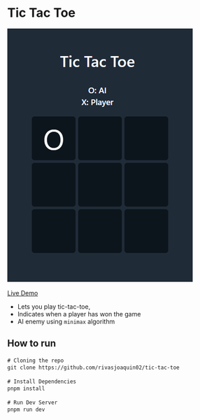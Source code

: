 # Tic Tac Toe

![Game](screenshots/game.png)

[Live Demo](https://)

-   Lets you play tic-tac-toe,
-   Indicates when a player has won the game
-   AI enemy using `minimax` algorithm

## How to run

```shell
# Cloning the repo
git clone https://github.com/rivasjoaquin02/tic-tac-toe

# Install Dependencies
pnpm install

# Run Dev Server
pnpm run dev
```
